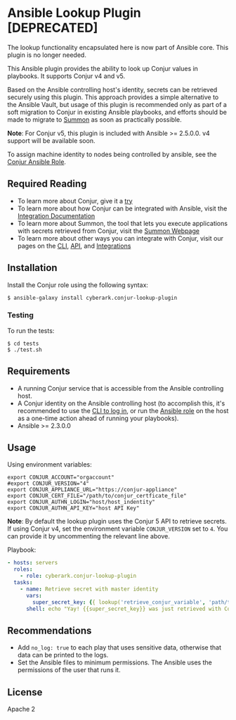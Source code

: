 # Ansible Lookup Plugin [DEPRECATED]

The lookup functionality encapsulated here is now part of Ansible core.  This plugin is no longer needed.

This Ansible plugin provides the ability to look up Conjur values in playbooks. It supports Conjur v4 and v5.

Based on the Ansible controlling host's identity, secrets can be retrieved securely using this plugin. This approach provides a simple alternative to the Ansible Vault, but usage of this plugin is recommended only as part of a soft migration to Conjur in existing Ansible playbooks, and efforts should be made to migrate to [Summon](https://github.com/cyberark/summon) as soon as practically possible.

**Note**: For Conjur v5, this plugin is included with Ansible >= 2.5.0.0. v4 support will be available soon.

To assign machine identity to nodes being controlled by ansible, see the [Conjur Ansible Role](https://github.com/cyberark/ansible-role-conjur/).

## Required Reading

* To learn more about Conjur, give it a [try](https://www.conjur.org/get-started/try-conjur.html)
* To learn more about how Conjur can be integrated with Ansible, visit the [Integration Documentation](https://www.conjur.org/integrations/ansible.html)
* To learn more about Summon, the tool that lets you execute applications with secrets retrieved from Conjur, visit the [Summon Webpage](https://cyberark.github.io/summon/)
* To learn more about other ways you can integrate with Conjur, visit our pages on the [CLI](https://developer.conjur.net/cli), [API](https://developer.conjur.net/clients), and [Integrations](https://www.conjur.org/integrations/)

## Installation

Install the Conjur role using the following syntax:

```sh-session
$ ansible-galaxy install cyberark.conjur-lookup-plugin
```

### Testing

To run the tests:

```sh-session
$ cd tests
$ ./test.sh
```

## Requirements

* A running Conjur service that is accessible from the Ansible controlling host.
* A Conjur identity on the Ansible controlling host (to accomplish this, it's recommended to use the [CLI to log in](https://developer.conjur.net/reference/services/authentication/login.html), or run the [Ansible role](https://github.com/cyberark/ansible-role-conjur/) on the host as a one-time action ahead of running your playbooks).
* Ansible >= 2.3.0.0

## Usage

Using environment variables:
```shell
export CONJUR_ACCOUNT="orgaccount"
#export CONJUR_VERSION="4"
export CONJUR_APPLIANCE_URL="https://conjur-appliance"
export CONJUR_CERT_FILE="/path/to/conjur_certficate_file"
export CONJUR_AUTHN_LOGIN="host/host_indentity"
export CONJUR_AUTHN_API_KEY="host API Key"
```
**Note**: By default the lookup plugin uses the Conjur 5 API to retrieve secrets. If using Conjur v4, set the environment variable `CONJUR_VERSION` set to `4`. You can provide it by uncommenting the relevant line above.


Playbook:
```yml
- hosts: servers
  roles:
    - role: cyberark.conjur-lookup-plugin
  tasks:
    - name: Retrieve secret with master identity
      vars:
        super_secret_key: {{ lookup('retrieve_conjur_variable', 'path/to/secret') }}
      shell: echo "Yay! {{super_secret_key}} was just retrieved with Conjur"
```

## Recommendations

* Add `no_log: true` to each play that uses sensitive data, otherwise that data can be printed to the logs.
* Set the Ansible files to minimum permissions. The Ansible uses the permissions of the user that runs it.

## License

Apache 2
